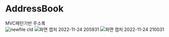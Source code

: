 # AddressBook
MVC패턴기반 주소록
<br>
![newfile cld](https://user-images.githubusercontent.com/104476978/203782488-43518a46-c9c1-478e-8aee-851362cbd79e.png)
![화면 캡처 2022-11-24 205931](https://user-images.githubusercontent.com/104476978/203782498-dd60594e-e5cf-4067-87cf-0a9d66a9ad48.png)
![화면 캡처 2022-11-24 210031](https://user-images.githubusercontent.com/104476978/203782499-477d0f3f-8ec4-486e-b60e-775480d52271.png)
